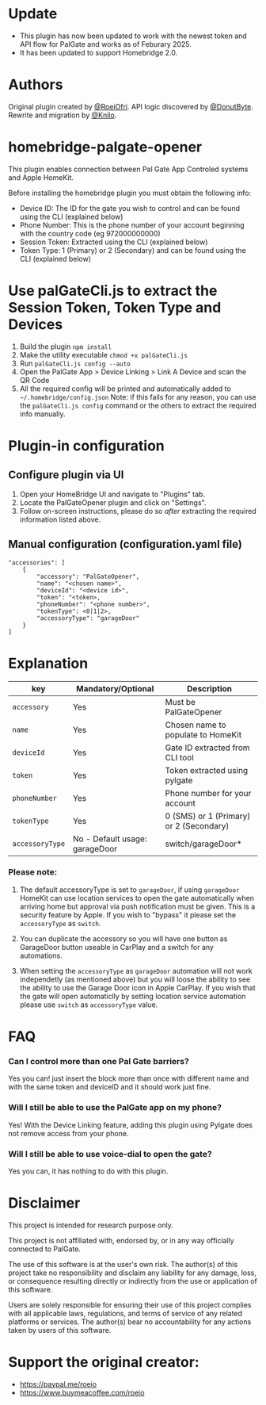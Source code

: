 # Update #
- This plugin has now been updated to work with the newest token and API flow for PalGate and works as of Feburary 2025.
- It has been updated to support Homebridge 2.0.

# Authors

Original plugin created by [@RoeiOfri](https://github.com/RoeiOfri).
API logic discovered by [@DonutByte](https://github.com/DonutByte).
Rewrite and migration by [@Knilo](https://github.com/Knilo).

# homebridge-palgate-opener
This plugin enables connection between Pal Gate App Controled systems and Apple HomeKit.

Before installing the homebridge plugin you must obtain the following info:
- Device ID: The ID for the gate you wish to control and can be found using the CLI (explained below)
- Phone Number: This is the phone number of your account beginning with the country code (eg 972000000000)
- Session Token: Extracted using the CLI (explained below)
- Token Type: 1 (Primary) or 2 (Secondary) and can be found using the CLI (explained below)

# Use palGateCli.js to extract the Session Token, Token Type and Devices

1. Build the plugin `npm install`
2. Make the utility executable `chmod +x palGateCli.js`
3. Run `palGateCli.js config --auto`
4. Open the PalGate App > Device Linking > Link A Device and scan the QR Code
5. All the required config will be printed and automatically added to `~/.homebridge/config.json`
Note: if this fails for any reason, you can use the `palGateCli.js config` command or the others to extract the required info manually.

# Plugin-in configuration

## Configure plugin via UI
1. Open your HomeBridge UI and navigate to "Plugins" tab.
2. Locate the PalGateOpener plugin and click on "Settings".
3. Follow on-screen instructions, please do so *after* extracting the required information listed above.

## Manual configuration (configuration.yaml file)
```
"accessories": [
    {
        "accessory": "PalGateOpener",
        "name": "<chosen name>",
        "deviceId": "<device id>",
        "token": "<token>,
        "phoneNumber": "<phone number>",
        "tokenType": <0|1|2>,
        "accessoryType": "garageDoor"
    }
]
```
# Explanation
| key | Mandatory/Optional |Description |
| --- | --- | --- |
| `accessory` | Yes |Must be PalGateOpener |
| `name` |Yes |Chosen name to populate to HomeKit |
| `deviceId`|Yes | Gate ID extracted from CLI tool |
| `token` |Yes| Token extracted using pylgate |
| `phoneNumber` |Yes| Phone number for your account |
| `tokenType` |Yes| 0 (SMS) or 1 (Primary) or 2 (Secondary) |
| `accessoryType`|No - Default usage: garageDoor | switch/garageDoor* |

### Please note:
1. The default accessoryType is set to `garageDoor`, if using `garageDoor` HomeKit can use location services to open the gate
automatically when arriving home but approval via push notification must be given. This is a security feature by Apple. If you wish to "bypass" it please set the `accessoryType` as `switch`.
2. You can duplicate the accessory so you will have one button as GarageDoor button useable in CarPlay and a switch for any automations.

2. When setting the `accessoryType` as `garageDoor` automation will not work independetly (as mentioned above) but you will loose the ability
to see the ability to use the Garage Door icon in Apple CarPlay.
If you wish that the gate will open automaticlly by setting location service automation please use `switch` as `accessoryType` value.


# FAQ
### Can I control more than one Pal Gate barriers?
Yes you can! just insert the block more than once with different name and with the same token and deviceID and it should work just fine.
### Will I still be able to use the PalGate app on my phone?
Yes! With the Device Linking feature, adding this plugin using Pylgate does not remove access from your phone.
### Will I still be able to use voice-dial to open the gate?
Yes you can, it has nothing to do with this plugin.

# Disclaimer
This project is intended for research purpose only.

This project is not affiliated with, endorsed by, or in any way officially connected to PalGate.

The use of this software is at the user's own risk. The author(s) of this project take no responsibility and disclaim any liability for any damage, loss, or consequence resulting directly or indirectly from the use or application of this software.

Users are solely responsible for ensuring their use of this project complies with all applicable laws, regulations, and terms of service of any related platforms or services. The author(s) bear no accountability for any actions taken by users of this software.

# Support the original creator:
- https://paypal.me/roeio
- https://www.buymeacoffee.com/roeio
